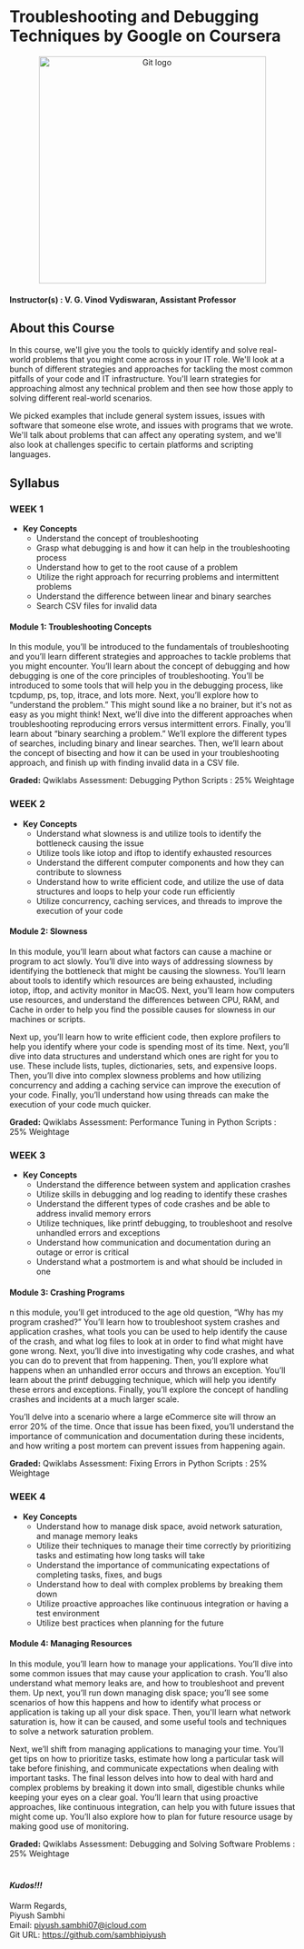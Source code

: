 # Troubleshooting and Debugging Techniques by Google on Coursera

<p align="center">
  <a href="javascript:void(0)" rel="noopener">
 <img width=400px  src="https://github.com/sambhipiyush/Troubleshooting-and-Debugging-Techniques-Google/blob/master/google_logo-preview.jpg" alt="Git logo"></a>
</p>

#### Instructor(s) : V. G. Vinod Vydiswaran, Assistant Professor

## About this Course

In this course, we'll give you the tools to quickly identify and solve real-world problems that you might come across in your IT role. We'll look at a bunch of different strategies and approaches for tackling the most common pitfalls of your code and IT infrastructure. You'll learn strategies for approaching almost any technical problem and then see how those apply to solving different real-world scenarios. 

We picked examples that include general system issues, issues with software that someone else wrote, and issues with programs that we wrote. We'll talk about problems that can affect any operating system, and we'll also look at challenges specific to certain platforms and scripting languages.

## Syllabus

### WEEK 1

* **Key Concepts**
	* Understand the concept of troubleshooting
	* Grasp what debugging is and how it can help in the troubleshooting process
	* Understand how to get to the root cause of a problem
	* Utilize the right approach for recurring problems and intermittent problems
	* Understand the difference between linear and binary searches
	* Search CSV files for invalid data

#### Module 1: Troubleshooting Concepts

In this module, you’ll be introduced to the fundamentals of troubleshooting and you’ll learn different strategies and approaches to tackle problems that you might encounter. You’ll learn about the concept of debugging and how debugging is one of the core principles of troubleshooting. You’ll be introduced to some tools that will help you in the debugging process, like tcpdump, ps, top, itrace, and lots more. Next, you’ll explore how to “understand the problem.” This might sound like a no brainer, but it's not as easy as you might think! Next, we’ll dive into the different approaches when troubleshooting reproducing errors versus intermittent errors. Finally, you’ll learn about “binary searching a problem.” We’ll explore the different types of searches, including binary and linear searches. Then, we’ll learn about the concept of bisecting and how it can be used in your troubleshooting approach, and finish up with finding invalid data in a CSV file.

**Graded:** Qwiklabs Assessment: Debugging Python Scripts : 25% Weightage

### WEEK 2

* **Key Concepts**
	* Understand what slowness is and utilize tools to identify the bottleneck causing the issue
	* Utilize tools like iotop and iftop to identify exhausted resources
	* Understand the different computer components and how they can contribute to slowness
	* Understand how to write efficient code, and utilize the use of data structures and loops to help your code run efficiently
	* Utilize concurrency, caching services, and threads to improve the execution of your code

#### Module 2: Slowness

In this module, you’ll learn about what factors can cause a machine or program to act slowly. You’ll dive into ways of addressing slowness by identifying the bottleneck that might be causing the slowness. You’ll learn about tools to identify which resources are being exhausted, including iotop, iftop, and activity monitor in MacOS. Next, you’ll learn how computers use resources, and understand the differences between CPU, RAM, and Cache in order to help you find the possible causes for slowness in our machines or scripts.

Next up, you’ll learn how to write efficient code, then explore profilers to help you identify where your code is spending most of its time. Next, you’ll dive into data structures and understand which ones are right for you to use. These include lists, tuples, dictionaries, sets, and expensive loops. Then, you’ll dive into complex slowness problems and how utilizing concurrency and adding a caching service can improve the execution of your code. Finally, you’ll understand how using threads can make the execution of your code much quicker.

**Graded:** Qwiklabs Assessment: Performance Tuning in Python Scripts : 25% Weightage

### WEEK 3

* **Key Concepts**
	* Understand the difference between system and application crashes
	* Utilize skills in debugging and log reading to identify these crashes
	* Understand the different types of code crashes and be able to address invalid memory errors
	* Utilize techniques, like printf debugging, to troubleshoot and resolve unhandled errors and exceptions
	* Understand how communication and documentation during an outage or error is critical
	* Understand what a postmortem is and what should be included in one


#### Module 3: Crashing Programs

n this module, you’ll get introduced to the age old question, “Why has my program crashed?” You’ll learn how to troubleshoot system crashes and application crashes, what tools you can be used to help identify the cause of the crash, and what log files to look at in order to find what might have gone wrong. Next, you’ll dive into investigating why code crashes, and what you can do to prevent that from happening. Then, you’ll explore what happens when an unhandled error occurs and throws an exception. You’ll learn about the printf debugging technique, which will help you identify these errors and exceptions. Finally, you’ll explore the concept of handling crashes and incidents at a much larger scale.

You’ll delve into a scenario where a large eCommerce site will throw an error 20% of the time. Once that issue has been fixed, you’ll understand the importance of communication and documentation during these incidents, and how writing a post mortem can prevent issues from happening again.

**Graded:** Qwiklabs Assessment: Fixing Errors in Python Scripts : 25% Weightage

### WEEK 4

* **Key Concepts**
	* Understand how to manage disk space, avoid network saturation, and manage memory leaks
	* Utilize their techniques to manage their time correctly by prioritizing tasks and estimating how long tasks will take
	* Understand the importance of communicating expectations of completing tasks, fixes, and bugs
	* Understand how to deal with complex problems by breaking them down
	* Utilize proactive approaches like continuous integration or having a test environment
	* Utilize best practices when planning for the future


#### Module 4: Managing Resources

In this module, you’ll learn how to manage your applications. You’ll dive into some common issues that may cause your application to crash. You’ll also understand what memory leaks are, and how to troubleshoot and prevent them. Up next, you’ll run down managing disk space; you’ll see some scenarios of how this happens and how to identify what process or application is taking up all your disk space. Then, you'll learn what network saturation is, how it can be caused, and some useful tools and techniques to solve a network saturation problem.

Next, we’ll shift from managing applications to managing your time. You’ll get tips on how to prioritize tasks, estimate how long a particular task will take before finishing, and communicate expectations when dealing with important tasks. The final lesson delves into how to deal with hard and complex problems by breaking it down into small, digestible chunks while keeping your eyes on a clear goal. You’ll learn that using proactive approaches, like continuous integration, can help you with future issues that might come up. You’ll also explore how to plan for future resource usage by making good use of monitoring.

**Graded:** Qwiklabs Assessment: Debugging and Solving Software Problems : 25% Weightage


#
#
#### ***Kudos!!!***

Warm Regards, \
Piyush Sambhi \
Email: piyush.sambhi07@icloud.com \
Git URL: https://github.com/sambhipiyush
